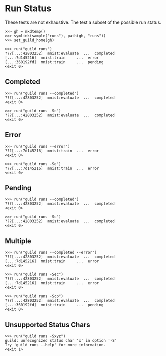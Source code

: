 # Run Status

These tests are not exhaustive. The test a subset of the possible run
status.

    >>> gh = mkdtemp()
    >>> symlink(sample("runs"), path(gh, "runs"))
    >>> set_guild_home(gh)

    >>> run("guild runs")
    ???[...:42803252]  mnist:evaluate  ...  completed
    [...:7d145216]  mnist:train     ...  error
    [...:360192fd]  mnist:train     ...  pending
    <exit 0>

## Completed

    >>> run("guild runs --completed")
    ???[...:42803252]  mnist:evaluate  ...  completed
    <exit 0>

    >>> run("guild runs -Sc")
    ???[...:42803252]  mnist:evaluate  ...  completed
    <exit 0>

## Error

    >>> run("guild runs --error")
    ???[...:7d145216]  mnist:train  ...  error
    <exit 0>

    >>> run("guild runs -Se")
    ???[...:7d145216]  mnist:train  ...  error
    <exit 0>

## Pending

    >>> run("guild runs --completed")
    ???[...:42803252]  mnist:evaluate  ...  completed
    <exit 0>

    >>> run("guild runs -Sc")
    ???[...:42803252]  mnist:evaluate  ...  completed
    <exit 0>

## Multiple

    >>> run("guild runs --completed --error")
    ???[...:42803252]  mnist:evaluate  ...  completed
    [...:7d145216]  mnist:train     ...  error
    <exit 0>

    >>> run("guild runs -Sec")
    ???[...:42803252]  mnist:evaluate  ...  completed
    [...:7d145216]  mnist:train     ...  error
    <exit 0>

    >>> run("guild runs -Scp")
    ???[...:42803252]  mnist:evaluate  ...  completed
    [...:360192fd]  mnist:train     ...  pending
    <exit 0>

## Unsupported Status Chars

    >>> run("guild runs -Sxyz")
    guild: unrecognized status char 'x' in option '-S'
    Try 'guild runs --help' for more information.
    <exit 1>
